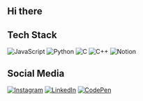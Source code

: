 ## Hi there

<!--
**oyanbotelho/oyanbotelho** is a ✨ _special_ ✨ repository because its `README.md` (this file) appears on your GitHub profile.

Here are some ideas to get you started:

- 🔭 I’m currently working on ...
- 🌱 I’m currently learning ...
- 👯 I’m looking to collaborate on ...
- 🤔 I’m looking for help with ...
- 💬 Ask me about ...
- 📫 How to reach me: ...
- 😄 Pronouns: ...
- ⚡ Fun fact: ...
-->

## Tech Stack
![JavaScript](https://img.shields.io/badge/javascript-%23323330.svg?style=for-the-badge&logo=javascript&logoColor=%23F7DF1E) ![Python](https://img.shields.io/badge/python-3670A0?style=for-the-badge&logo=python&logoColor=ffdd54) ![C](https://img.shields.io/badge/c-%2300599C.svg?style=for-the-badge&logo=c&logoColor=white) ![C++](https://img.shields.io/badge/c++-%2300599C.svg?style=for-the-badge&logo=c%2B%2B&logoColor=white) ![Notion](https://img.shields.io/badge/Notion-%23000000.svg?style=for-the-badge&logo=notion&logoColor=white)

## Social Media

<a href="https://instagram.com/oyanbotelho/" title="Instagram">
  <img src="https://img.shields.io/badge/Instagram-E4405F?style=flat-square&logo=instagram&logoColor=white&link=https://instagram.com/oyanbotelho/" alt="Instagram"/></a>
<a href="https://www.linkedin.com/in/yan-botelho-71064a287/" title="LinkedIn">
  <img src="https://img.shields.io/badge/-Linkedin-0e76a8?style=flat-square&logo=Linkedin&logoColor=white&link=https://www.linkedin.com/in/yan-botelho-71064a287/" alt="LinkedIn"/></a>
<a href="https://codepen.io/oyanbotelho" title="CodePen">
  <img src="https://img.shields.io/badge/Codepen-000000?style=flat-square&logo=codepen&logoColor=white&link=https://codepen.io/oyanbotelho/" alt="CodePen"/></a>
